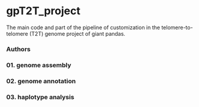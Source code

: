 # gpT2T_project
The main code and part of the pipeline of customization in the telomere-to-telomere (T2T) genome project of giant pandas.
### Authors

### 01. genome assembly

### 02. genome annotation

### 03. haplotype analysis
